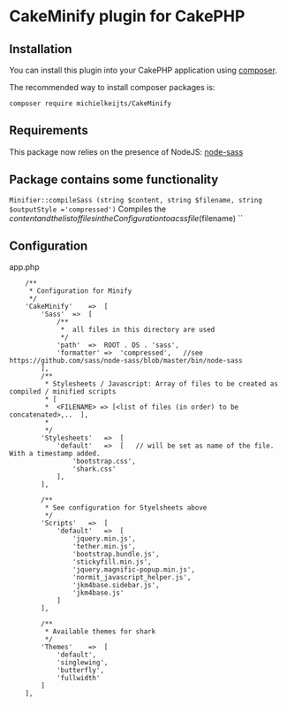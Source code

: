 # CakeMinify plugin for CakePHP

## Installation

You can install this plugin into your CakePHP application using [composer](https://getcomposer.org).

The recommended way to install composer packages is:

```
composer require michielkeijts/CakeMinify
```

## Requirements
This package now relies on the presence of NodeJS: [node-sass](https://www.npmjs.com/package/node-sass)

## Package contains some functionality
`Minifier::compileSass (string $content, string $filename, string $outputStyle ='compressed')` Compiles the $content and the list 
of files in the Configuration to a css file ($filename)
``



## Configuration

app.php 
```
    /**
	 * Configuration for Minify 
	 */
	'CakeMinify'	=>	[
		'Sass'	=>	[
			/**
			 *  all files in this directory are used 
			 */
			'path'	=>	ROOT . DS . 'sass',	
			'formatter'	=>	'compressed',	//see https://github.com/sass/node-sass/blob/master/bin/node-sass
		],
		/**
		 * Stylesheets / Javascript: Array of files to be created as compiled / minified scripts
		 * [
		 *	<FILENAME> => [<list of files (in order) to be concatenated>,..  ],
		 *	
		 */
		'Stylesheets'	=>	[
			'default'	=>	[   // will be set as name of the file. With a timestamp added.
				'bootstrap.css',
				'shark.css'
			],
		],
		
		/**
		 * See configuration for Styelsheets above
		 */
		'Scripts'	=>	[
			'default'	=>	[
				'jquery.min.js',
				'tether.min.js',
				'bootstrap.bundle.js',
                'stickyfill.min.js',
                'jquery.magnific-popup.min.js',
				'normit_javascript_helper.js',
				'jkm4base.sidebar.js',
				'jkm4base.js'
			]
		],
        
        /**
         * Available themes for shark
         */
        'Themes'    =>  [
            'default',
            'singlewing',
            'butterfly',
            'fullwidth'
        ]
	],
``` 